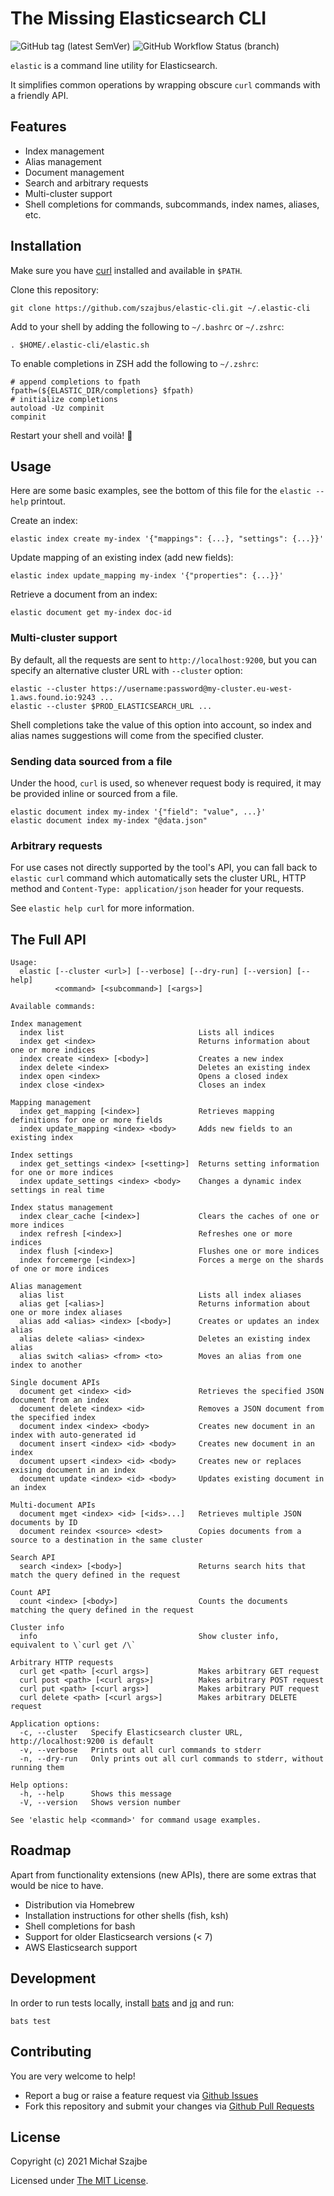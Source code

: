# The Missing Elasticsearch CLI

![GitHub tag (latest SemVer)](https://img.shields.io/github/v/tag/szajbus/elastic-cli?label=version&sort=semver) ![GitHub Workflow Status (branch)](https://img.shields.io/github/actions/workflow/status/szajbus/elastic-cli/build.yaml?branch=main)

`elastic` is a command line utility for Elasticsearch.

It simplifies common operations by wrapping obscure `curl` commands with a friendly API.

## Features

- Index management
- Alias management
- Document management
- Search and arbitrary requests
- Multi-cluster support
- Shell completions for commands, subcommands, index names, aliases, etc.

## Installation

Make sure you have [curl](https://curl.se) installed and available in `$PATH`.

Clone this repository:

```shell
git clone https://github.com/szajbus/elastic-cli.git ~/.elastic-cli
```

Add to your shell by adding the following to `~/.bashrc` or `~/.zshrc`:

```shell
. $HOME/.elastic-cli/elastic.sh
```

To enable completions in ZSH add the following to `~/.zshrc`:

```shell
# append completions to fpath
fpath=(${ELASTIC_DIR/completions} $fpath)
# initialize completions
autoload -Uz compinit
compinit
```

Restart your shell and voilà! 🎉

## Usage

Here are some basic examples, see the bottom of this file for the `elastic --help` printout.

Create an index:

```shell
elastic index create my-index '{"mappings": {...}, "settings": {...}}'
```

Update mapping of an existing index (add new fields):

```shell
elastic index update_mapping my-index '{"properties": {...}}'
```

Retrieve a document from an index:

```shell
elastic document get my-index doc-id
```

### Multi-cluster support

By default, all the requests are sent to `http://localhost:9200`, but you can specify an alternative cluster URL with `--cluster` option:

```shell
elastic --cluster https://username:password@my-cluster.eu-west-1.aws.found.io:9243 ...
elastic --cluster $PROD_ELASTICSEARCH_URL ...
```

Shell completions take the value of this option into account, so index and alias names suggestions will come from the specified cluster.

### Sending data sourced from a file

Under the hood, `curl` is used, so whenever request body is required, it may be provided inline or sourced from a file.

```shell
elastic document index my-index '{"field": "value", ...}'
elastic document index my-index "@data.json"
```

### Arbitrary requests

For use cases not directly supported by the tool's API, you can fall back to `elastic curl` command which automatically sets the cluster URL, HTTP method and `Content-Type: application/json` header for your requests.

See `elastic help curl` for more information.

## The Full API

```
Usage:
  elastic [--cluster <url>] [--verbose] [--dry-run] [--version] [--help]
          <command> [<subcommand>] [<args>]

Available commands:

Index management
  index list                              Lists all indices
  index get <index>                       Returns information about one or more indices
  index create <index> [<body>]           Creates a new index
  index delete <index>                    Deletes an existing index
  index open <index>                      Opens a closed index
  index close <index>                     Closes an index

Mapping management
  index get_mapping [<index>]             Retrieves mapping definitions for one or more fields
  index update_mapping <index> <body>     Adds new fields to an existing index

Index settings
  index get_settings <index> [<setting>]  Returns setting information for one or more indices
  index update_settings <index> <body>    Changes a dynamic index settings in real time

Index status management
  index clear_cache [<index>]             Clears the caches of one or more indices
  index refresh [<index>]                 Refreshes one or more indices
  index flush [<index>]                   Flushes one or more indices
  index forcemerge [<index>]              Forces a merge on the shards of one or more indices

Alias management
  alias list                              Lists all index aliases
  alias get [<alias>]                     Returns information about one or more index aliases
  alias add <alias> <index> [<body>]      Creates or updates an index alias
  alias delete <alias> <index>            Deletes an existing index alias
  alias switch <alias> <from> <to>        Moves an alias from one index to another

Single document APIs
  document get <index> <id>               Retrieves the specified JSON document from an index
  document delete <index> <id>            Removes a JSON document from the specified index
  document index <index> <body>           Creates new document in an index with auto-generated id
  document insert <index> <id> <body>     Creates new document in an index
  document upsert <index> <id> <body>     Creates new or replaces exising document in an index
  document update <index> <id> <body>     Updates existing document in an index

Multi-document APIs
  document mget <index> <id> [<ids>...]   Retrieves multiple JSON documents by ID
  document reindex <source> <dest>        Copies documents from a source to a destination in the same cluster

Search API
  search <index> [<body>]                 Returns search hits that match the query defined in the request

Count API
  count <index> [<body>]                  Counts the documents matching the query defined in the request

Cluster info
  info                                    Show cluster info, equivalent to \`curl get /\`

Arbitrary HTTP requests
  curl get <path> [<curl args>]           Makes arbitrary GET request
  curl post <path> [<curl args>]          Makes arbitrary POST request
  curl put <path> [<curl args>]           Makes arbitrary PUT request
  curl delete <path> [<curl args>]        Makes arbitrary DELETE request

Application options:
  -c, --cluster   Specify Elasticsearch cluster URL, http://localhost:9200 is default
  -v, --verbose   Prints out all curl commands to stderr
  -n, --dry-run   Only prints out all curl commands to stderr, without running them

Help options:
  -h, --help      Shows this message
  -V, --version   Shows version number

See 'elastic help <command>' for command usage examples.
```

## Roadmap

Apart from functionality extensions (new APIs), there are some extras that would be nice to have.

- Distribution via Homebrew
- Installation instructions for other shells (fish, ksh)
- Shell completions for bash
- Support for older Elasticsearch versions (< 7)
- AWS Elasticsearch support

## Development

In order to run tests locally, install [bats](https://github.com/sstephenson/bats) and [jq](https://stedolan.github.io/jq/) and run:

```shell
bats test
```

## Contributing

You are very welcome to help!

- Report a bug or raise a feature request via [Github Issues](https://github.com/szajbus/elastic-cli/issues)
- Fork this repository and submit your changes via [Github Pull Requests](https://github.com/szajbus/elastic-cli/pulls)

## License

Copyright (c) 2021 Michał Szajbe

Licensed under [The MIT License](LICENSE).
